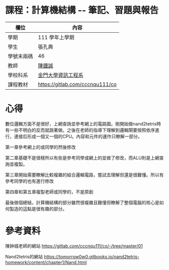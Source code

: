 # 課程：計算機結構 -- 筆記、習題與報告

欄位 | 內容
-----|--------
學期 | 111 學年上學期
學生 |  張孔典
學號末兩碼 | 46
教師 | [陳鍾誠](https://www.nqu.edu.tw/educsie/index.php?act=blog&code=list&ids=4)
學校科系 | [金門大學資訊工程系](https://www.nqu.edu.tw/educsie/index.php)
課程教材 | https://gitlab.com/cccnqu111/co

# 心得

數位邏輯方面不是很好，上網查詢並參考網上的電路圖。剛開始做nand2tetris時有一些不明白的反而就跳著做。之後在老師的指導下理解到邏輯閘要按照依序進行，連接后形成一個又一個的CPU。內容和元件的運作只瞭解一部分。

第一章參考網上的或同學的然後修改

第二章基礎不是很穩所以有些是參考同學或網上的並做了修改，而ALU則是上網查詢並複製。

第三章開始需要瞭解比較複雜的組合邏輯電路，嘗試去理解但還是很難懂。所以有參考同學的也有進行修改

第四章和第五章複製老師或同學的，不是原創

最後做個總結，計算機結構的部分雖然很複雜且難懂但瞭解了整個電腦的核心是如何製造的這點是很有趣的部分。

# 參考資料
陳鈡城老師的網站 https://gitlab.com/cccnqu111/co/-/tree/master/01

Nand2tetris的網站 https://tomorrow0w0.gitbooks.io/nand2tetris-homework/content/chapter1/Nand.html
